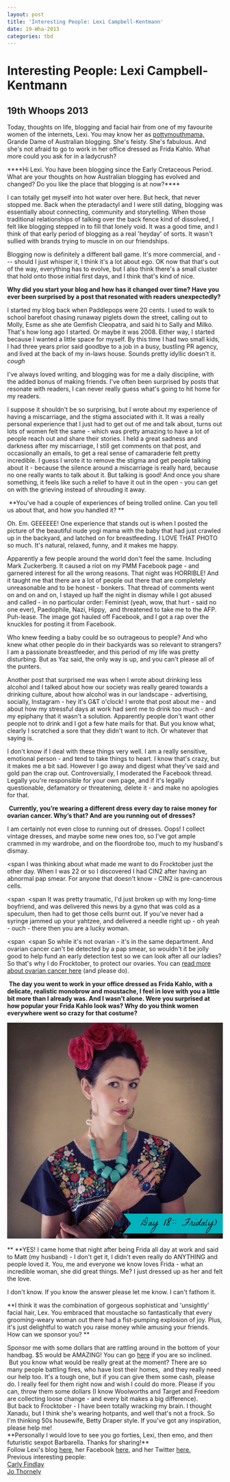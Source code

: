 ```yaml
---
layout: post
title: 'Interesting People: Lexi Campbell-Kentmann'
date: 19-Wha-2013
categories: tbd
---
```


# Interesting People: Lexi Campbell-Kentmann

## 19th Whoops 2013

<div tabindex="-1">

<div>

<div>

<div>

<div dir="ltr">

Today,   thoughts on life, blogging and facial hair from one of my favourite women of the internets, Lexi. You may know her as <a href="http://pottymouthmama.blogspot.com.au/">pottymouthmama,</a> Grande Dame of Australian blogging. She's feisty. She's fabulous. And she's not afraid to go to work in her office dressed as Frida Kahlo. What more could you ask for in a ladycrush?

</div>

</div>

</div>

</div>

</div>

<div tabindex="-1">

<div tabindex="-1">****Hi Lexi. You have been blogging since the Early Cretaceous Period. What are your thoughts on how Australian blogging has evolved and changed? Do you like the place that blogging is at now?****</div>

<div>

<div dir="ltr">

<div>

<div>

I can totally get myself into hot water over here. But heck, that never stopped me. Back when the pteradactyl and I were still dating, blogging was essentially about connecting, community and storytelling. When those traditional relationships of talking over the back fence kind of dissolved, I felt like blogging stepped in to fill that lonely void. It was a good time, and I think of that early period of blogging as a real 'heyday' of sorts. It wasn't sullied with brands trying to muscle in on our friendships.

</div>

Blogging now is definitely a different ball game. It's more commercial, and --- should I just whisper it, I think it's a lot about ego. OK now that that's out of the way, everything has to evolve, but I also think there's a small cluster that hold onto those initial first days, and I think that's kind of nice.

<div>

**Why did you start your blog and how has it changed over time? Have you ever been surprised by a post that resonated with readers unexpectedly?**

I started my blog back when Paddlepops were 20 cents. I used to walk to school barefoot chasing runaway piglets down the street, calling out to Molly, Esme as she ate Gemfish Cleopatra, and said hi to Sally and Milko. That's how long ago I started. Or maybe it was 2008. Either way, I started because I wanted a little space for myself. By this time I had two small kids, I had three years prior said goodbye to a job in a busy, bustling PR agency, and lived at the back of my in-laws house. Sounds pretty idyllic doesn't it. *cough*

</div>

I've always loved writing, and blogging was for me a daily discipline, with the added bonus of making friends. I've often been surprised by posts that resonate with readers, I can never really guess what's going to hit home for my readers.

I suppose it shouldn't be so surprising, but I wrote about my experience of having a miscarriage, and the stigma associated with it. It was a really personal experience that I just had to get out of me and talk about, turns out lots of women felt the same - which was pretty amazing to have a lot of people reach out and share their stories. I held a great sadness and darkness after my miscarriage, I still get comments on that post, and occasionally an emails, to get a real sense of camaraderie felt pretty incredible. I guess I wrote it to remove the stigma and get people talking about it - because the silence around a miscarriage is really hard, because no one really wants to talk about it. But talking is good! And once you share something, it feels like such a relief to have it out in the open - you can get on with the grieving instead of shrouding it away.

<div>

 **You've had a couple of experiences of being trolled online. Can you tell us about that, and how you handled it? **

</div>

Oh. Em. GEEEEEE! One experience that stands out is when I posted the picture of the beautiful nude yogi mama with the baby that had just crawled up in the backyard, and latched on for breastfeeding. I LOVE THAT PHOTO so much. It's natural, relaxed, funny, and it makes me happy.

Apparently a few people around the world don't feel the same. Including Mark Zuckerberg. It caused a riot on my PMM Facebook page - and garnered interest for all the wrong reasons. That night was HORRIBLE! And it taught me that there are a lot of people out there that are completely unreasonable and to be honest - bonkers. That thread of comments went on and on and on, I stayed up half the night in dismay while I got abused and called - in no particular order: Feminist (yeah, wow, that hurt - said no one ever), Paedophile, Nazi, Hippy,  and threatened to take me to the AFP. Puh-lease. The image got hauled off Facebook, and I got a rap over the knuckles for posting it from Facebook.

Who knew feeding a baby could be so outrageous to people? And who knew what other people do in their backyards was so relevant to strangers? I am a passionate breastfeeder, and this period of my life was pretty disturbing. But as Yaz said, the only way is up, and you can't please all of the punters.

Another post that surprised me was when I wrote about drinking less alcohol and I talked about how our society was really geared towards a drinking culture, about how alcohol was in our landscape - advertising, socially, Instagram - hey it's G&amp;T o'clock! I wrote that post about me - and about how my stressful days at work had sent me to drink too much - and my epiphany that it wasn't a solution. Apparently people don't want other people not to drink and I got a few hate mails for that. But you know what, clearly I scratched a sore that they didn't want to itch. Or whatever that saying is.

I don't know if I deal with these things very well. I am a really sensitive, emotional person - and tend to take things to heart. I know that's crazy, but it makes me a bit sad. However I go away and digest what they've said and gold pan the crap out. Controversially, I moderated the Facebook thread. Legally you're responsible for your own page, and if it's legally questionable, defamatory or threatening, delete it - and make no apologies for that.

<div>

 **Currently, you’re wearing a different dress every day to raise money for ovarian cancer. Why’s that? And are you running out of dresses?**

</div>

I am certainly not even close to running out of dresses. Oops! I collect vintage dresses, and maybe some new ones too, so I've got ample crammed in my wardrobe, and on the floordrobe too, much to my husband's dismay.

<span I was thinking about what made me want to do Frocktober just the other day. When I was 22 or so I discovered I had CIN2 after having an abnormal pap smear. For anyone that doesn't know - CIN2 is pre-cancerous cells. </span>

<span  </span><span It was pretty traumatic, I'd just broken up with my long-time boyfriend, and was delivered this news by a gyno that was cold as a speculum, then had to get those cells burnt out. If you've never had a syringe jammed up your yahtzee, and delivered a needle right up - oh yeah - ouch - there then you are a lucky woman. </span>

<span  </span><span So while it's not ovarian - it's in the same department. And ovarian cancer can't be detected by a pap smear, so wouldn't it be jolly good to help fund an early detection test so we can look after all our ladies? So that's why I do Frocktober, to protect our ovaries. You can <a href="http://www.ocrf.com.au/" target="_blank">read more about ovarian cancer here</a> (and please do).</span>

<div>

 **The day you went to work in your office dressed as Frida Kahlo, with a delicate, realistic monobrow and moustache, I feel in love with you a little bit more than I already was. And I wasn’t alone. Were you surprised at how popular your Frida Kahlo look was? Why do you think women everywhere went so crazy for that costume?**

**<img class="photo-horiz" src="/images/2013/10/PMM-Day-18-Frocktober.jpg" />**

** **YES! I came home that night after being Frida all day at work and said to Matt (my husband) - I don't get it, I didn't even really do ANYTHING and people loved it. You, me and everyone we know loves Frida - what an incredible woman, she did great things. Me? I just dressed up as her and felt the love.

</div>

I don't know. If you know the answer please let me know. I can't fathom it.

<div>

**I think it was the combination of gorgeous sophisticat and 'unsightly' facial hair, Lex. You embraced that moustache so fantastically that every grooming-weary woman out there had a fist-pumping explosion of joy. Plus, it's just delightful to watch you raise money while amusing your friends. How can we sponsor you? **

</div>

</div>

<div>Sponsor me with some dollars that are rattling around in the bottom of your handbag. $5 would be AMAZING! You can go <a href="https://frocktober.everydayhero.com/au/pmm" target="_blank">here</a> if you are so inclined.  But you know what would be really great at the moment? There are so many people battling fires, who have lost their homes,  and they really need our help too. It's a tough one, but if you can give them some cash, please do. I really feel for them right now and wish I could do more. Please if you can, throw them some dollars (I know Woolworths and Target and Freedom are collecting loose change - and every bit makes a big difference).</div>

<div></div>

<div></div>

<div>But back to Frocktober - I have been totally wracking my brain. I thought Xanadu, but I think she's wearing hotpants, and well that's not a frock. So I'm thinking 50s housewife, Betty Draper style. If you've got any inspiration, please help me!</div>

<div></div>

<div>**Personally I would love to see you go forties, Lexi, then emo, and then futuristic sexpot Barbarella. Thanks for sharing!**</div>

<div></div>

<div>Follow Lexi's blog <a href="http://pottymouthmama.blogspot.com.au/">here,</a> her Facebook <a href="https://www.facebook.com/pottymouthmama">here,</a> and her Twitter <a href="https://twitter.com/pottymouthmama">here.</a></div>

<div></div>

<div></div>

<div>Previous interesting people:</div>

<div></div>

<div><a href="http://mogantosh.com/?p=455">Carly Findlay</a></div>

<div><a href="http://mogantosh.com/?p=481">Jo Thornely</a></div>

</div>

</div>

</div>

